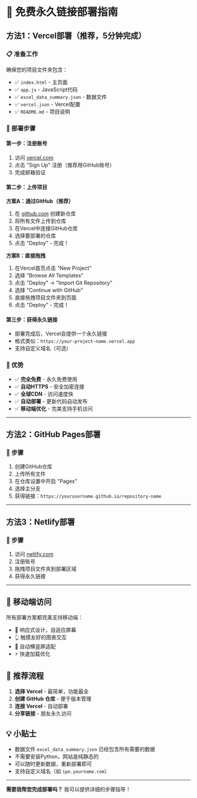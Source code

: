 # 🚀 免费永久链接部署指南

## 方法1：Vercel部署（推荐，5分钟完成）

### 📋 准备工作
确保您的项目文件夹包含：
- ✅ `index.html` - 主页面
- ✅ `app.js` - JavaScript代码
- ✅ `excel_data_summary.json` - 数据文件
- ✅ `vercel.json` - Vercel配置
- ✅ `README.md` - 项目说明

### 🔧 部署步骤

#### 第一步：注册账号
1. 访问 [vercel.com](https://vercel.com)
2. 点击 "Sign Up" 注册（推荐用GitHub账号）
3. 完成邮箱验证

#### 第二步：上传项目
**方案A：通过GitHub（推荐）**
1. 在 [github.com](https://github.com) 创建新仓库
2. 将所有文件上传到仓库
3. 在Vercel中连接GitHub仓库
4. 选择要部署的仓库
5. 点击 "Deploy" - 完成！

**方案B：直接拖拽**
1. 在Vercel首页点击 "New Project"
2. 选择 "Browse All Templates"
3. 点击 "Deploy" → "Import Git Repository"
4. 选择 "Continue with GitHub"
5. 直接拖拽项目文件夹到页面
6. 点击 "Deploy" - 完成！

#### 第三步：获得永久链接
- 部署完成后，Vercel会提供一个永久链接
- 格式类似：`https://your-project-name.vercel.app`
- 支持自定义域名（可选）

### 🌟 优势
- ✅ **完全免费** - 永久免费使用
- ✅ **自动HTTPS** - 安全加密连接
- ✅ **全球CDN** - 访问速度快
- ✅ **自动部署** - 更新代码自动发布
- ✅ **移动端优化** - 完美支持手机访问

---

## 方法2：GitHub Pages部署

### 🔧 步骤
1. 创建GitHub仓库
2. 上传所有文件
3. 在仓库设置中开启 "Pages"
4. 选择主分支
5. 获得链接：`https://yourusername.github.io/repository-name`

---

## 方法3：Netlify部署

### 🔧 步骤
1. 访问 [netlify.com](https://netlify.com)
2. 注册账号
3. 拖拽项目文件夹到部署区域
4. 获得永久链接

---

## 📱 移动端访问

所有部署方案都完美支持移动端：
- 📱 响应式设计，自适应屏幕
- 👆 触摸友好的图表交互
- 🔄 自动横竖屏适配
- ⚡ 快速加载优化

## 🎯 推荐流程

1. **选择 Vercel** - 最简单，功能最全
2. **创建 GitHub 仓库** - 便于版本管理
3. **连接 Vercel** - 自动部署
4. **分享链接** - 朋友永久访问

## 💡 小贴士

- 数据文件 `excel_data_summary.json` 已经包含所有需要的数据
- 不需要安装Python，网站是纯静态的
- 可以随时更新数据，重新部署即可
- 支持自定义域名（如 `ipo.yourname.com`）

---

**需要我帮您完成部署吗？** 我可以提供详细的步骤指导！

